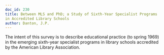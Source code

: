 ```yaml
---
doc_id: 230
title: Between MLS and PhD; a Study of Sixth-Year Specialist Programs
in Accredited Library Schools
author: Danton, J.P.
---
```


The intent of this survey is to describe educational practice
(to spring 1969) in the emerging sixth-year specialist
programs in library schools accredited by the American Library
Association.